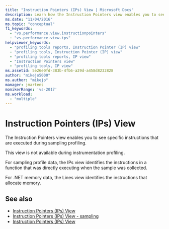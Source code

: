 ```yaml
---
title: "Instruction Pointers (IPs) View | Microsoft Docs"
description: Learn how the Instruction Pointers view enables you to see specific instructions that are executed during sampling profiling.
ms.date: "11/04/2016"
ms.topic: "conceptual"
f1_keywords:
  - "vs.performance.view.instructionpointers"
  - "vs.performance.view.ips"
helpviewer_keywords:
  - "profiling tools reports, Instruction Pointer (IP) view"
  - "profiling tools, Instruction Pointer (IP) view"
  - "profiling tools reports, IP view"
  - "Instruction Pointers view"
  - "profiling tools, IP view"
ms.assetid: 5e26e0fd-383b-4fb6-a29d-a458d8232828
author: "mikejo5000"
ms.author: "mikejo"
manager: jmartens
monikerRange: 'vs-2017'
ms.workload:
  - "multiple"
---
```

# Instruction Pointers (IPs) View
The Instruction Pointers view enables you to see specific instructions that are executed during sampling profiling.

 This view is not available during instrumentation profiling.

 For sampling profile data, the IPs view identifies the instructions in a function that was directly executing when the sample was collected.

 For .NET memory data, the Lines view identifies the instructions that allocate memory.

## See also
- [Instruction Pointers (IPs) View](../profiling/instruction-pointers-ips-view-sampling-data.md)
- [Instruction Pointers (IPs) View - sampling](../profiling/instruction-pointers-ips-view-dotnet-memory-sampling-data.md)
- [Instruction Pointers (IPs) View](../profiling/instruction-pointers-ips-view-contention-data.md)
